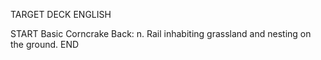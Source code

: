 TARGET DECK
ENGLISH

START
Basic
Corncrake
Back: n. Rail inhabiting grassland and nesting on the ground.
END
